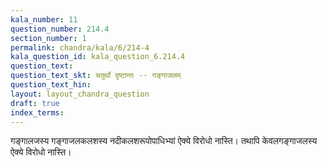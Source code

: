 ```yaml
---
kala_number: 11
question_number: 214.4
section_number: 1
permalink: chandra/kala/6/214-4
kala_question_id: kala_question_6.214.4
question_text: 
question_text_skt: चतुर्थो दृष्टान्तः -- गङ्गाजलम्
question_text_hin: 
layout: layout_chandra_question
draft: true
index_terms:
---
```


<!-- skt-start -->
गङ्गालजस्य गङ्गाजलकलशस्य नदीकलशरूपोपाधिभ्यां ऐक्ये विरोधो नास्ति। तथापि केवलगङ्गाजलस्य ऐक्ये विरोधो नास्ति।
<!-- skt-end -->

<!-- eng-start -->
<!-- eng-end -->

